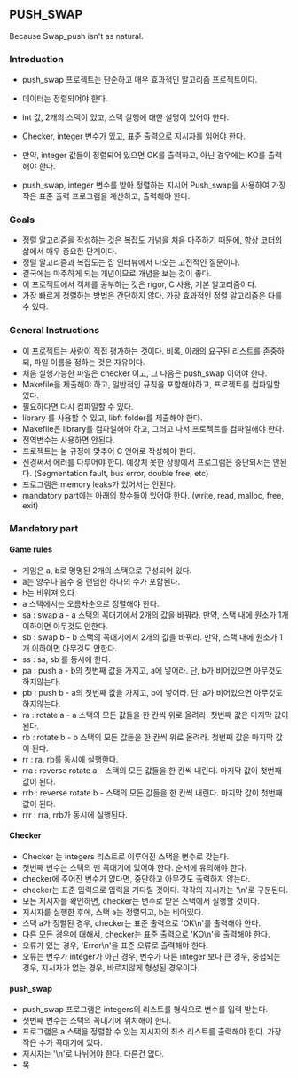 ## PUSH_SWAP

Because Swap_push isn't as natural.

### Introduction

* push_swap 프로젝트는 단순하고 매우 효과적인 알고리즘 프로젝트이다.
* 데이터는 정렬되어야 한다.
* int 값, 2개의 스택이 있고, 스택 실행에 대한 설명이 있어야 한다.

* Checker, integer 변수가 있고, 표준 출력으로 지시자를 읽어야 한다.
* 만약, integer 값들이 정렬되어 있으면 OK를 출력하고, 아닌 경우에는 KO를 출력해야 한다.

* push_swap, integer 변수를 받아 정렬하는 지시어 Push_swap을 사용하여 가장 작은 표준 출력 프로그램을 계산하고, 출력해야 한다.

### Goals

* 정렬 알고리즘을 작성하는 것은 복잡도 개념을 처음 마주하기 때문에, 항상 코더의 삶에서 매우 중요한 단계이다.
* 정렬 알고리즘과 복잡도는 잡 인터뷰에서 나오는 고전적인 질문이다.
* 결국에는 마주하게 되는 개념이므로 개념을 보는 것이 좋다.
* 이 프로젝트에서 객체를 공부하는 것은 rigor, C 사용, 기본 알고리즘이다.
* 가장 빠르게 정렬하는 방법은 간단하지 않다. 가장 효과적인 정렬 알고리즘은 다를 수 있다.

### General Instructions

* 이 프로젝트는 사람이 직접 평가하는 것이다. 비록, 아래의 요구된 리스트를 존중하되, 파일 이름을 정하는 것은 자유이다.
* 처음 실행가능한 파일은 checker 이고, 그 다음은 push_swap 이어야 한다.
* Makefile을 제출해야 하고, 일반적인 규칙을 포함해야하고, 프로젝트를 컴파일할 있다.
* 필요하다면 다시 컴파일할 수 있다.
* library 를 사용할 수 있고, libft folder를 제출해야 한다. 
* Makefile은 library를 컴파일해야 하고, 그러고 나서 프로젝트를 컴파일해야 한다.
* 전역변수는 사용하면 안된다.
* 프로젝트는 놈 규정에 맞추어 C 언어로 작성해야 한다.
* 신경써서 에러를 다루어야 한다. 예상치 못한 상황에서 프로그램은 중단되서는 안된다. (Segmentation fault, bus error, double free, etc)
* 프로그램은 memory leaks가 있어서는 안된다.
* mandatory part에는 아래의 함수들이 있어야 한다. (write, read, malloc, free, exit)

### Mandatory part

#### Game rules

* 게임은 a, b로 명명된 2개의 스택으로 구성되어 있다.
* a는 양수나 음수 중 랜덤한 하나의 수가 포함된다.
* b는 비워져 있다.
* a 스택에서는 오름차순으로 정렬해야 한다.
* sa : swap a - a 스택의 꼭대기에서 2개의 값을 바꿔라. 만약, 스택 내에 원소가 1개 이하이면 아무것도 안한다.
* sb : swap b - b 스택의 꼭대기에서 2개의 값을 바꿔라. 만약, 스택 내에 원소가 1개 이하이면 아무것도 안한다.
* ss : sa, sb 를 동시에 한다.
* pa : push a - b의 첫번째 값을 가지고, a에 넣어라. 단, b가 비어있으면 아무것도 하지않는다. 
* pb : push b - a의 첫번째 값을 가지고, b에 넣어라. 단, a가 비어있으면 아무것도 하지않는다.
* ra : rotate a - a 스택의 모든 값들을 한 칸씩 위로 올려라. 첫번째 값은 마지막 값이 된다.
* rb : rotate b - b 스택의 모든 값들을 한 칸씩 위로 올려라. 첫번째 값은 마지막 값이 된다.
* rr : ra, rb를 동시에 실행한다.
* rra : reverse rotate a - 스택의 모든 값들을 한 칸씩 내린다. 마지막 값이 첫번째 값이 된다.
* rrb : reverse rotate b - 스택의 모든 값들을 한 칸씩 내린다. 마지막 값이 첫번째 값이 된다.
* rrr : rra, rrb가 동시에 실행된다.

#### Checker

* Checker 는 integers 리스트로 이루어진 스택을 변수로 갖는다.
* 첫번째 변수는 스택의 맨 꼭대기에 있어야 한다. 순서에 유의해야 한다.
* checker에 주어진 변수가 없다면, 중단하고 아무것도 출력하지 않는다.
* checker는 표준 입력으로 입력을 기다릴 것이다. 각각의 지시자는 '\n'로 구분된다.
* 모든 지시자를 확인하면, checker는 변수로 받은 스택에서 실행할 것이다.
* 지시자를 실행한 후에, 스택 a는 정렬되고, b는 비어있다.
* 스택 a가 정렬된 경우, checker는 표준 출력으로 'OK\n'를 출력해야 한다.
* 다른 모든 경우에 대해서, checker는 표준 출력으로 'KO\n'을 출력해야 한다.
* 오류가 있는 경우, 'Error\n'을 표준 오류로 출력해야 한다.
* 오류는 변수가 integer가 아닌 경우, 변수가 다른 integer 보다 큰 경우, 중첩되는 경우, 지시자가 없는 경우, 바르지않게 형성된 경우이다.

#### push_swap

* push_swap 프로그램은 integers의 리스트를 형식으로 변수를 입력 받는다.
* 첫번째 변수는 스택의 꼭대기에 위치해야 한다.
* 프로그램은 a 스택을 정렬할 수 있는 지시자의 최소 리스트를 출력해야 한다. 가장 작은 수가 꼭대기에 있다.
* 지시자는 '\n'로 나뉘어야 한다. 다른건 없다.
* 목


